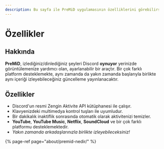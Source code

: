 ```yaml
---
description: Bu sayfa ile PreMiD uygulamasının özelliklerini görebilirsiniz.
---
```


# Özellikler

## Hakkında

**PreMiD**, izlediğiniz/dinlediğiniz şeyleri Discord **oynuyor** yerinizde görüntülemenize yardımcı olan, ayarlanabilir bir araçtır. Bir çok farklı platform desteklemekte, aynı zamanda da yakın zamanda başlarıyla birlikte aynı içeriği izleyebileceğiniz güncelleme yayınlanacaktır.

## Özellikler <a id="ozellikler"></a>

* Discord'un resmi Zengin Aktivite API kütüphanesi ile çalışır.
* Klavyenizdeki multimedya kontrol tuşları ile uyumludur.
* Bir dakikalık inaktiflik sonrasında otomatik olarak aktivitenizi temizler.
* **YouTube**, **YouTube Music**, **Netflix**, **SoundCloud** ve bir çok farklı platformu desteklemektedir.
* _Yakın zamanda arkadaşlarınızla birlikte izleyebileceksiniz!_

{% page-ref page="about/premid-nedir/" %}

